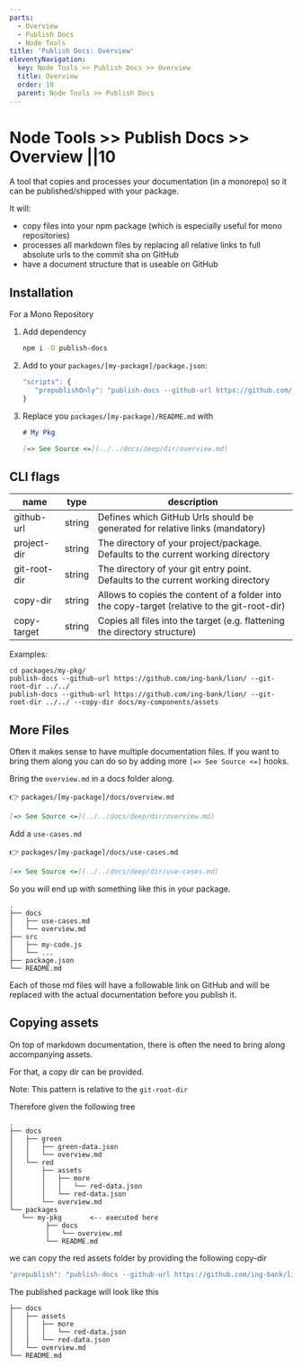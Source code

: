 ```yaml
---
parts:
  - Overview
  - Publish Docs
  - Node Tools
title: 'Publish Docs: Overview'
eleventyNavigation:
  key: Node Tools >> Publish Docs >> Overview
  title: Overview
  order: 10
  parent: Node Tools >> Publish Docs
---
```


# Node Tools >> Publish Docs >> Overview ||10

A tool that copies and processes your documentation (in a monorepo) so it can be published/shipped with your package.

It will:

- copy files into your npm package (which is especially useful for mono repositories)
- processes all markdown files by replacing all relative links to full absolute urls to the commit sha on GitHub
- have a document structure that is useable on GitHub

## Installation

For a Mono Repository

1. Add dependency

   ```bash
   npm i -D publish-docs
   ```

2. Add to your `packages/[my-package]/package.json`:

   ```js
   "scripts": {
      "prepublishOnly": "publish-docs --github-url https://github.com/ing-bank/lion/ --git-root-dir ../../"
   }
   ```

3. Replace you `packages/[my-package]/README.md` with

   ```md
   # My Pkg

   [=> See Source <=](../../docs/deep/dir/overview.md)
   ```

## CLI flags

| name         | type   | description                                                                                  |
| ------------ | ------ | -------------------------------------------------------------------------------------------- |
| github-url   | string | Defines which GitHub Urls should be generated for relative links (mandatory)                 |
| project-dir  | string | The directory of your project/package. Defaults to the current working directory             |
| git-root-dir | string | The directory of your git entry point. Defaults to the current working directory             |
| copy-dir     | string | Allows to copies the content of a folder into the copy-target (relative to the git-root-dir) |
| copy-target  | string | Copies all files into the target (e.g. flattening the directory structure)                   |

Examples:

```
cd packages/my-pkg/
publish-docs --github-url https://github.com/ing-bank/lion/ --git-root-dir ../../
publish-docs --github-url https://github.com/ing-bank/lion/ --git-root-dir ../../ --copy-dir docs/my-components/assets
```

## More Files

Often it makes sense to have multiple documentation files. If you want to bring them along you can do so by adding more `[=> See Source <=]` hooks.

Bring the `overview.md` in a docs folder along.

👉 `packages/[my-package]/docs/overview.md`

```md
[=> See Source <=](../../docs/deep/dir/overview.md)
```

Add a `use-cases.md`

👉 `packages/[my-package]/docs/use-cases.md`

```md
[=> See Source <=](../../docs/deep/dir/use-cases.md)
```

So you will end up with something like this in your package.

```
.
├── docs
│   ├── use-cases.md
│   └── overview.md
├── src
│   ├── my-code.js
│   └── ...
├── package.json
└── README.md
```

Each of those md files will have a followable link on GitHub and will be replaced with the actual documentation before you publish it.

## Copying assets

On top of markdown documentation, there is often the need to bring along accompanying assets.

For that, a copy dir can be provided.

Note: This pattern is relative to the `git-root-dir`

Therefore given the following tree

```
.
├── docs
│   ├── green
│   │   ├── green-data.json
│   │   └── overview.md
│   └── red
│       ├── assets
│       │   ├── more
│       │   │   └── red-data.json
│       │   └── red-data.json
│       └── overview.md
└── packages
   └── my-pkg       <-- executed here
         ├── docs
         │   └── overview.md
         └── README.md
```

we can copy the red assets folder by providing the following copy-dir

```js
"prepublish": "publish-docs --github-url https://github.com/ing-bank/lion/ --git-root-dir ../../ --copy-dir docs/red/assets"
```

The published package will look like this

```
├── docs
│   ├── assets
│   │   ├── more
│   │   │   └── red-data.json
│   │   └── red-data.json
│   └── overview.md
└── README.md
```
